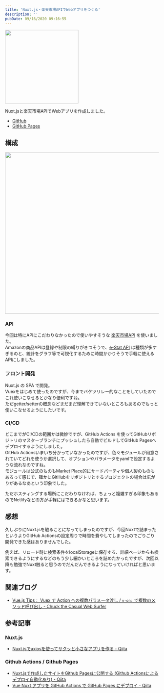 ```yaml
---
title: 'Nuxt.js・楽天市場APIでWebアプリをつくる'
description: ''
pubDate: 09/16/2020 09:16:55
---
```


<p><span itemscope itemtype="http://schema.org/Photograph"><img src="/images/hatena/20190924093802.png" width="240" height="240" loading="lazy" title="" class="hatena-fotolife" itemprop="image"></span></p>

<p>Nuxt.jsと楽天市場APIでWebアプリを作成しました。</p>

<ul>
<li><a href="https://github.com/yuheijotaki/nuxt-rakuten-api">GitHub</a></li>
<li><a href="https://yuheijotaki.github.io/nuxt-rakuten-api/">GitHub Pages</a></li>
</ul>

<h2 id="構成">構成</h2>

<p><span itemscope itemtype="http://schema.org/Photograph"><img src="/images/hatena/20200916091603.png" width="1200" height="527" loading="lazy" title="" class="hatena-fotolife" itemprop="image"></span></p>

<h3 id="API">API</h3>

<p>今回は特にAPIにこだわりなかったので使いやすそうな <a href="https://webservice.rakuten.co.jp/api/ichibaitemsearch/">楽天市場API</a> を使いました。<br />
Amazonの商品APIは登録や制限の縛りがきつそうで、<a href="https://jtk.hatenablog.com/entry/2020/09/06/154224">e-Stat API</a> は種類が多すぎるのと、統計をグラフ等で可視化するために時間かかりそうで手軽に使えるAPIにしました。</p>

<h3 id="フロント開発">フロント開発</h3>

<p>Nuxt.js の SPA で開発。<br />
Vuexをはじめて使ったのですが、今までバケツリレー的なことをしていたのでこれ使いこなせるとかなり便利ですね。<br />
ただgetter/setterの概念などまだまだ理解できていないところもあるのでもっと使いこなせるようにしたいです。</p>

<h3 id="CICD">CI/CD</h3>

<p>どこまでがCI/CDの範囲かは微妙ですが、GitHub Actions を使ってGitHubリポジトリのマスターブランチにプッシュしたら自動でビルドしてGitHub Pagesへデプロイするようにしました。<br />
GitHub Actionsいまいち分かっていなかったのですが、色々モジュールが用意されていてどれを使うか選択して、オプションやパラメータをyamlで設定するような流れなのですね。<br />
モジュールは公式のものもMarket Place的にサードパーティや個人製のものもあるって感じで、確かにGitHubをリポジトリとするプロジェクトの場合は広がりがあるなあという印象でした。</p>

<p>ただホスティングする場所にこだわりなければ、ちょっと複雑すぎる印象もあるのでNetlifyなどの方が手軽にはできるかなと思います。</p>

<h2 id="感想">感想</h2>

<p>久しぶりにNuxt.jsを触ることになってしまったのですが、今回Nuxtで詰まったというよりGitHub Actionsの設定周りで時間を費やしてしまったのでごりごり開発できた感はありませんでした。</p>

<p>例えば、リロード時に検索条件をlocalStorageに保存する、詳細ページからも検索できるようにするなどのもう少し細かいところを詰めたかったですが、次回以降も勉強でNuxt触ると思うのでだんだんできるようになっていければと思います。</p>

<h2 id="関連ブログ">関連ブログ</h2>

<ul>
<li><a href="https://jtk.hatenablog.com/entry/2020/09/10/122535">Vue.js Tips： Vuex で Action への複数パラメータ渡し / <code>v-on:</code> で複数のメソッド呼び出し - Chuck the Casual Web Surfer</a></li>
</ul>

<h2 id="参考記事">参考記事</h2>

<h3 id="Nuxtjs">Nuxt.js</h3>

<ul>
<li><a href="https://qiita.com/mgr/items/f2193fd21765be1d34c2">Nuxt.jsでaxiosを使ってサクッと小さなアプリを作る - Qiita</a></li>
</ul>

<h3 id="Github-Actions--Github-Pages">Github Actions / Github Pages</h3>

<ul>
<li><a href="https://qiita.com/Ancient_Scapes/items/fe18bae043e4d35f1e39">Nuxt.jsで作成したサイトをGithub Pagesに公開する (Github Actionsによるデプロイ自動化あり) - Qiita</a></li>
<li><a href="https://qiita.com/peaceiris/items/154fc3f9bccf9e4eb137">Vue Nuxt アプリを GitHub Actions で GitHub Pages にデプロイ - Qiita</a></li>
</ul>
